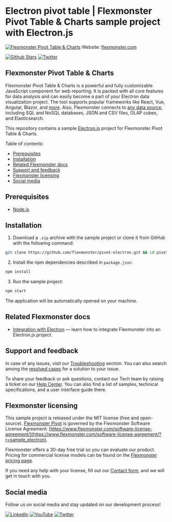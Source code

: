 # Electron pivot table | Flexmonster Pivot Table &amp; Charts sample project with Electron.js
[![Flexmonster Pivot Table & Charts](https://cdn.flexmonster.com/readmes/electron.webp)](https://www.flexmonster.com/?r=sample_electron)
Website: [flexmonster.com](https://www.flexmonster.com/?r=sample_electron)

[![Github Stars](https://img.shields.io/github/stars/flexmonster?style=social)](https://github.com/flexmonster) [![Twitter](https://img.shields.io/twitter/follow/Flexmonster?style=social)](https://twitter.com/Flexmonster)

## Flexmonster Pivot Table & Charts

Flexmonster Pivot Table & Charts is a powerful and fully customizable JavaScript component for web reporting. It is packed with all core features for data analysis and can easily become a part of your Electron data visualization project. The tool supports popular frameworks like React, Vue, Angular, Blazor, and [more](https://www.flexmonster.com/doc/available-tutorials-integration?r=sample_electron). Also, Flexmonster connects to [any data source](https://www.flexmonster.com/doc/supported-data-sources?r=sample_electron), including SQL and NoSQL databases, JSON and CSV files, OLAP cubes, and Elasticsearch.

This repository contains a sample [Electron.js](https://www.electronjs.org/) project for Flexmonster Pivot Table & Charts.

Table of contents:

* [Prerequisites](#prerequisites)
* [Installation](#installation)
* [Related Flexmonster docs](#related-flexmonster-docs)
* [Support and feedback](#support-and-feedback)
* [Flexmonster licensing](#flexmonster-licensing)
* [Social media](#social-media)

## Prerequisites

- [Node.js](https://nodejs.org/en/)
 
## Installation

1. Download a `.zip` archive with the sample project or clone it from GitHub with the following command:

```bash
git clone https://github.com/flexmonster/pivot-electron.git && cd pivot-electron
```

2. Install the npm dependencies described in `package.json`: 

```bash
npm install
```

3. Run the sample project: 

```bash
npm start
```
The application will be automatically opened on your machine.

## Related Flexmonster docs

- [Integration with Electron](https://www.flexmonster.com/doc/integration-with-electron-js/?r=sample_electron) — learn how to integrate Flexmonster into an Electron.js project.

## Support and feedback

In case of any issues, visit our [Troubleshooting](https://www.flexmonster.com/doc/typical-errors?r=sample_electron) section. You can also search among the [resolved cases](https://www.flexmonster.com/technical-support?r=sample_electron) for a solution to your issue.

To share your feedback or ask questions, contact our Tech team by raising a ticket on our [Help Center](https://www.flexmonster.com/help-center?r=sample_electron). You can also find a list of samples, technical specifications, and a user interface guide there.

## Flexmonster licensing

This sample project is released under the MIT license (free and open-source). [Flexmonster Pivot](https://www.flexmonster.com/?r=sample_electron) is governed by the Flexmonster Software License Agreement: [https://www.flexmonster.com/software-license-agreement/](https://www.flexmonster.com/software-license-agreement/?r=sample_electron).

Flexmonster offers a 30-day free trial so you can evaluate our product. Pricing for commercial license models can be found on the [Flexmonster pricing page](https://www.flexmonster.com/pivot-table-editions-and-pricing/?r=sample_electron).

If you need any help with your license, fill out our [Contact form](https://www.flexmonster.com/contact-our-team/?r=sample_electron), and we will get in touch with you.

## Social media

Follow us on social media and stay updated on our development process!

[![LinkedIn](https://img.shields.io/badge/LinkedIn-blue?style=for-the-badge&logo=linkedin&logoColor=white)](https://linkedin.com/company/flexmonster) [![YouTube](https://img.shields.io/badge/YouTube-red?style=for-the-badge&logo=youtube&logoColor=white)](https://youtube.com/user/FlexMonsterPivot) [![Twitter](https://img.shields.io/badge/Twitter-blue?style=for-the-badge&logo=twitter&logoColor=white)](https://twitter.com/flexmonster)
